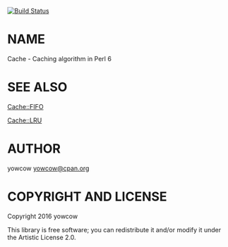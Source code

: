 [![Build Status](https://travis-ci.org/yowcow/p6-Cache.svg?branch=master)](https://travis-ci.org/yowcow/p6-Cache)

NAME
====

Cache - Caching algorithm in Perl 6

SEE ALSO
========

[Cache::FIFO](Cache::FIFO)

[Cache::LRU](Cache::LRU)

AUTHOR
======

yowcow <yowcow@cpan.org>

COPYRIGHT AND LICENSE
=====================

Copyright 2016 yowcow

This library is free software; you can redistribute it and/or modify it under the Artistic License 2.0.
